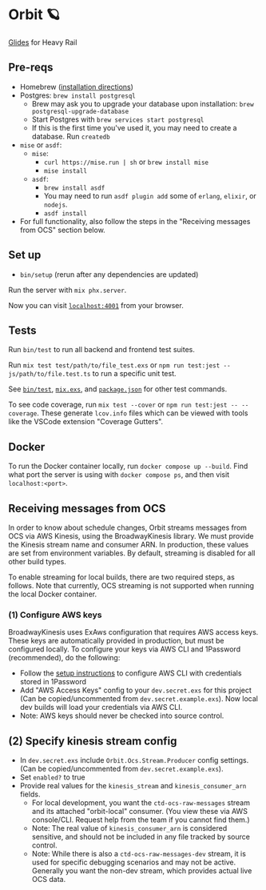 # Orbit 🪐

[Glides](https://github.com/mbta/glides) for Heavy Rail

## Pre-reqs

- Homebrew ([installation directions](https://brew.sh/))
- Postgres: `brew install postgresql`
  - Brew may ask you to upgrade your database upon installation: `brew postgresql-upgrade-database`
  - Start Postgres with `brew services start postgresql`
  - If this is the first time you've used it, you may need to create a database. Run `createdb`
- `mise` or `asdf`:
  - `mise`:
    - `curl https://mise.run | sh` or `brew install mise`
    - `mise install`
  - `asdf`:
    - `brew install asdf`
    - You may need to run `asdf plugin add` some of `erlang`, `elixir`, or `nodejs`.
    - `asdf install`
- For full functionality, also follow the steps in the "Receiving messages from OCS" section below.

## Set up

- `bin/setup` (rerun after any dependencies are updated)

Run the server with `mix phx.server`.

Now you can visit [`localhost:4001`](http://localhost:4001) from your browser.

## Tests

Run `bin/test` to run all backend and frontend test suites.

Run `mix test test/path/to/file_test.exs` or `npm run test:jest -- js/path/to/file.test.ts` to run a specific unit test.

See [`bin/test`](bin/test), [`mix.exs`](mix.exs), and [`package.json`](package.json) for other test commands.

To see code coverage, run `mix test --cover` or `npm run test:jest -- --coverage`. These generate `lcov.info` files which can be viewed with tools like the VSCode extension "Coverage Gutters".

## Docker

To run the Docker container locally, run `docker compose up --build`.
Find what port the server is using with `docker compose ps`,
and then visit `localhost:<port>`.

## Receiving messages from OCS

In order to know about schedule changes, Orbit streams messages from OCS via AWS Kinesis, using the BroadwayKinesis library. We must provide the Kinesis stream name and consumer ARN. In production, these values are set from environment variables. By default, streaming is disabled for all other build types.

To enable streaming for local builds, there are two required steps, as follows. Note that currently, OCS streaming is not supported when running the local Docker container.

### (1) Configure AWS keys

BroadwayKinesis uses ExAws configuration that requires AWS access keys. These keys are automatically provided in production, but must be configured locally.
To configure your keys via AWS CLI and 1Password (recommended), do the following:

- Follow the [setup instructions](https://www.notion.so/mbta-downtown-crossing/Loading-Secrets-from-1Password-into-Applications-101aa4debcb24372bdc3835918404c93) to configure AWS CLI with credentials stored in 1Password
- Add "AWS Access Keys" config to your `dev.secret.exs` for this project (Can be copied/uncommented from `dev.secret.example.exs`). Now local dev builds will load your credentials via AWS CLI.
- Note: AWS keys should never be checked into source control.

## (2) Specify kinesis stream config

- In `dev.secret.exs` include `Orbit.Ocs.Stream.Producer` config settings. (Can be copied/uncommented from `dev.secret.example.exs`).
- Set `enabled?` to true
- Provide real values for the `kinesis_stream` and `kinesis_consumer_arn` fields.
  - For local development, you want the `ctd-ocs-raw-messages` stream and its attached "orbit-local" consumer. (You view these via AWS console/CLI. Request help from the team if you cannot find them.)
  - Note: The real value of `kinesis_consumer_arn` is considered sensitive, and should not be included in any file tracked by source control.
  - Note: While there is also a `ctd-ocs-raw-messages-dev` stream, it is used for specific debugging scenarios and may not be active. Generally you want the non-dev stream, which provides actual live OCS data.
